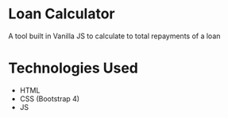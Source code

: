 # Loan Calculator

A tool built in Vanilla JS to calculate to total repayments of a loan

# Technologies Used

  - HTML
  - CSS (Bootstrap 4)
  - JS
